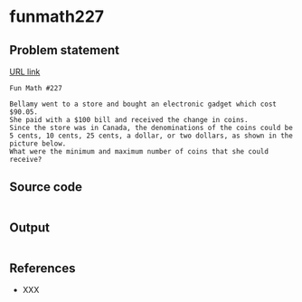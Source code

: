 # funmath227

## Problem statement

[URL link](https://www.linkedin.com/feed/update/urn:li:activity:7206853346815623169?utm_source=share&utm_medium=member_desktop)

```text
Fun Math #227

Bellamy went to a store and bought an electronic gadget which cost $90.05.
She paid with a $100 bill and received the change in coins.
Since the store was in Canada, the denominations of the coins could be 5 cents, 10 cents, 25 cents, a dollar, or two dollars, as shown in the picture below.
What were the minimum and maximum number of coins that she could receive?
```

## Source code

```rust

```

## Output

```text

```

## References

  - XXX
